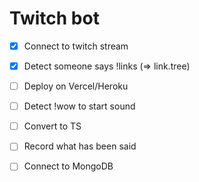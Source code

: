 # Twitch bot

- [x] Connect to twitch stream
- [x] Detect someone says !links (=> link.tree)
- [ ] Deploy on Vercel/Heroku

- [ ] Detect !wow to start sound

- [ ] Convert to TS
- [ ] Record what has been said
- [ ] Connect to MongoDB
